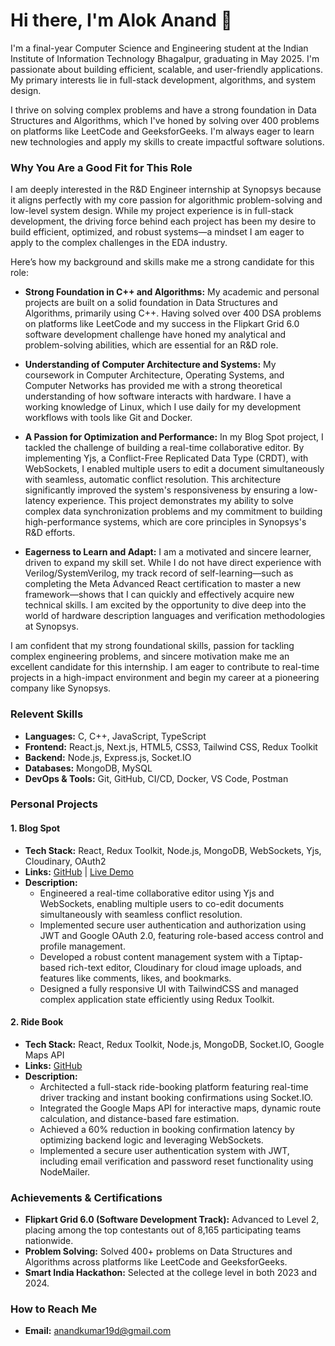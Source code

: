 # **Hi there, I'm Alok Anand 👋**

I'm a final-year Computer Science and Engineering student at the Indian Institute of Information Technology Bhagalpur, graduating in May 2025\. I'm passionate about building efficient, scalable, and user-friendly applications. My primary interests lie in full-stack development, algorithms, and system design.

I thrive on solving complex problems and have a strong foundation in Data Structures and Algorithms, which I've honed by solving over 400 problems on platforms like LeetCode and GeeksforGeeks. I'm always eager to learn new technologies and apply my skills to create impactful software solutions.

### **Why You Are a Good Fit for This Role**
I am deeply interested in the R&D Engineer internship at Synopsys because it aligns perfectly with my core passion for algorithmic problem-solving and low-level system design. While my project experience is in full-stack development, the driving force behind each project has been my desire to build efficient, optimized, and robust systems—a mindset I am eager to apply to the complex challenges in the EDA industry.

Here’s how my background and skills make me a strong candidate for this role:

- **Strong Foundation in C++ and Algorithms:** My academic and personal projects are built on a solid foundation in Data Structures and Algorithms, primarily using C++. Having solved over 400 DSA problems on platforms like LeetCode and my success in the Flipkart Grid 6.0 software development challenge have honed my analytical and problem-solving abilities, which are essential for an R&D role.

- **Understanding of Computer Architecture and Systems:** My coursework in Computer Architecture, Operating Systems, and Computer Networks has provided me with a strong theoretical understanding of how software interacts with hardware. I have a working knowledge of Linux, which I use daily for my development workflows with tools like Git and Docker.

- **A Passion for Optimization and Performance:** In my Blog Spot project, I tackled the challenge of building a real-time collaborative editor. By implementing Yjs, a Conflict-Free Replicated Data Type (CRDT), with WebSockets, I enabled multiple users to edit a document simultaneously with seamless, automatic conflict resolution. This architecture significantly improved the system's responsiveness by ensuring a low-latency experience. This project demonstrates my ability to solve complex data synchronization problems and my commitment to building high-performance systems, which are core principles in Synopsys's R&D efforts.

- **Eagerness to Learn and Adapt:** I am a motivated and sincere learner, driven to expand my skill set. While I do not have direct experience with Verilog/SystemVerilog, my track record of self-learning—such as completing the Meta Advanced React certification to master a new framework—shows that I can quickly and effectively acquire new technical skills. I am excited by the opportunity to dive deep into the world of hardware description languages and verification methodologies at Synopsys.

I am confident that my strong foundational skills, passion for tackling complex engineering problems, and sincere motivation make me an excellent candidate for this internship. I am eager to contribute to real-time projects in a high-impact environment and begin my career at a pioneering company like Synopsys.

### **Relevent Skills**

* **Languages:** C, C++, JavaScript, TypeScript  
* **Frontend:** React.js, Next.js, HTML5, CSS3, Tailwind CSS, Redux Toolkit  
* **Backend:** Node.js, Express.js, Socket.IO  
* **Databases:** MongoDB, MySQL  
* **DevOps & Tools:** Git, GitHub, CI/CD, Docker, VS Code, Postman

### **Personal Projects**

#### **1\. Blog Spot**

* **Tech Stack:** React, Redux Toolkit, Node.js, MongoDB, WebSockets, Yjs, Cloudinary, OAuth2  
* **Links:** [GitHub](https://www.google.com/search?q=https://github.com/alok19d/your-repo-name) | [Live Demo](https://www.google.com/search?q=https://your-live-link.com)  
* **Description:**  
  * Engineered a real-time collaborative editor using Yjs and WebSockets, enabling multiple users to co-edit documents simultaneously with seamless conflict resolution.  
  * Implemented secure user authentication and authorization using JWT and Google OAuth 2.0, featuring role-based access control and profile management.  
  * Developed a robust content management system with a Tiptap-based rich-text editor, Cloudinary for cloud image uploads, and features like comments, likes, and bookmarks.  
  * Designed a fully responsive UI with TailwindCSS and managed complex application state efficiently using Redux Toolkit.

#### **2\. Ride Book**

* **Tech Stack:** React, Redux Toolkit, Node.js, MongoDB, Socket.IO, Google Maps API  
* **Links:** [GitHub](https://www.google.com/search?q=https://github.com/alok19d/your-repo-name)  
* **Description:**  
  * Architected a full-stack ride-booking platform featuring real-time driver tracking and instant booking confirmations using Socket.IO.  
  * Integrated the Google Maps API for interactive maps, dynamic route calculation, and distance-based fare estimation.  
  * Achieved a 60% reduction in booking confirmation latency by optimizing backend logic and leveraging WebSockets.  
  * Implemented a secure user authentication system with JWT, including email verification and password reset functionality using NodeMailer.

### **Achievements & Certifications**

* **Flipkart Grid 6.0 (Software Development Track):** Advanced to Level 2, placing among the top contestants out of 8,165 participating teams nationwide.  
* **Problem Solving:** Solved 400+ problems on Data Structures and Algorithms across platforms like LeetCode and GeeksforGeeks.  
* **Smart India Hackathon:** Selected at the college level in both 2023 and 2024\.  

### **How to Reach Me**

* **Email:** [anandkumar19d@gmail.com](mailto:anandkumar19d@gmail.com)  
